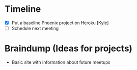 # Timeline
* [x] Put a baseline Phoenix project on Heroku [Kyle]
* [ ] Schedule next meeting

# Braindump (Ideas for projects)
* Basic site with information about future meetups

